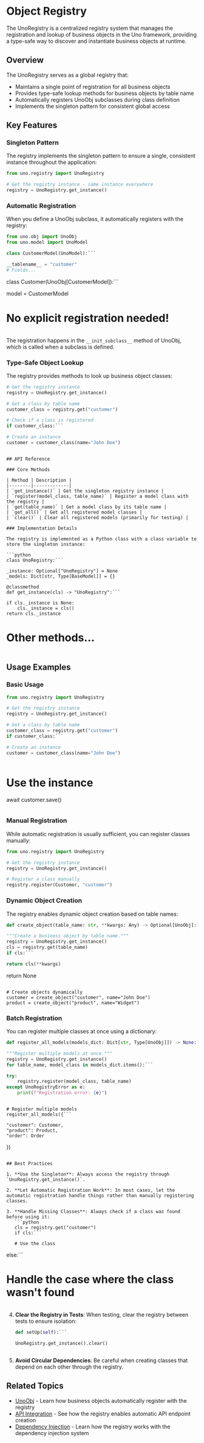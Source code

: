 # Object Registry

The UnoRegistry is a centralized registry system that manages the registration and lookup of business objects in the Uno framework, providing a type-safe way to discover and instantiate business objects at runtime.

## Overview

The UnoRegistry serves as a global registry that:

- Maintains a single point of registration for all business objects
- Provides type-safe lookup methods for business objects by table name
- Automatically registers UnoObj subclasses during class definition
- Implements the singleton pattern for consistent global access

## Key Features

### Singleton Pattern

The registry implements the singleton pattern to ensure a single, consistent instance throughout the application:

```python
from uno.registry import UnoRegistry

# Get the registry instance - same instance everywhere
registry = UnoRegistry.get_instance()
```

### Automatic Registration

When you define a UnoObj subclass, it automatically registers with the registry:

```python
from uno.obj import UnoObj
from uno.model import UnoModel

class CustomerModel(UnoModel):```

__tablename__ = "customer"
# Fields...
```

class Customer(UnoObj[CustomerModel]):```

model = CustomerModel
# No explicit registration needed!
```
```

The registration happens in the `__init_subclass__` method of UnoObj, which is called when a subclass is defined.

### Type-Safe Object Lookup

The registry provides methods to look up business object classes:

```python
# Get the registry instance
registry = UnoRegistry.get_instance()

# Get a class by table name
customer_class = registry.get("customer")

# Check if a class is registered
if customer_class:```

# Create an instance
customer = customer_class(name="John Doe")
```
```

## API Reference

### Core Methods

| Method | Description |
|--------|-------------|
| `get_instance()` | Get the singleton registry instance |
| `register(model_class, table_name)` | Register a model class with the registry |
| `get(table_name)` | Get a model class by its table name |
| `get_all()` | Get all registered model classes |
| `clear()` | Clear all registered models (primarily for testing) |

### Implementation Details

The registry is implemented as a Python class with a class variable to store the singleton instance:

```python
class UnoRegistry:```

_instance: Optional["UnoRegistry"] = None
_models: Dict[str, Type[BaseModel]] = {}

@classmethod
def get_instance(cls) -> "UnoRegistry":```

if cls._instance is None:
    cls._instance = cls()
return cls._instance
```
    
# Other methods...
```
```

## Usage Examples

### Basic Usage

```python
from uno.registry import UnoRegistry

# Get the registry instance
registry = UnoRegistry.get_instance()

# Get a class by table name
customer_class = registry.get("customer")
if customer_class:```

# Create an instance
customer = customer_class(name="John Doe")
``````

```
```

# Use the instance
await customer.save()
```
```

### Manual Registration

While automatic registration is usually sufficient, you can register classes manually:

```python
from uno.registry import UnoRegistry

# Get the registry instance
registry = UnoRegistry.get_instance()

# Register a class manually
registry.register(Customer, "customer")
```

### Dynamic Object Creation

The registry enables dynamic object creation based on table names:

```python
def create_object(table_name: str, **kwargs: Any) -> Optional[UnoObj]:```

"""Create a business object by table name."""
registry = UnoRegistry.get_instance()
cls = registry.get(table_name)
if cls:```

return cls(**kwargs)
```
return None
```

# Create objects dynamically
customer = create_object("customer", name="John Doe")
product = create_object("product", name="Widget")
```

### Batch Registration

You can register multiple classes at once using a dictionary:

```python
def register_all_models(models_dict: Dict[str, Type[UnoObj]]) -> None:```

"""Register multiple models at once."""
registry = UnoRegistry.get_instance()
for table_name, model_class in models_dict.items():```

try:
    registry.register(model_class, table_name)
except UnoRegistryError as e:
    print(f"Registration error: {e}")
```
```

# Register multiple models
register_all_models({```

"customer": Customer,
"product": Product,
"order": Order
```
})
```

## Best Practices

1. **Use the Singleton**: Always access the registry through `UnoRegistry.get_instance()`.

2. **Let Automatic Registration Work**: In most cases, let the automatic registration handle things rather than manually registering classes.

3. **Handle Missing Classes**: Always check if a class was found before using it:
   ```python
   cls = registry.get("customer")
   if cls:```

   # Use the class
```
   else:```

   # Handle the case where the class wasn't found
```
   ```

4. **Clear the Registry in Tests**: When testing, clear the registry between tests to ensure isolation:
   ```python
   def setUp(self):```

   UnoRegistry.get_instance().clear()
```
   ```

5. **Avoid Circular Dependencies**: Be careful when creating classes that depend on each other through the registry.

## Related Topics

- [UnoObj](unoobj.md) - Learn how business objects automatically register with the registry
- [API Integration](/docs/api/overview.md) - See how the registry enables automatic API endpoint creation
- [Dependency Injection](/docs/dependency_injection/overview.md) - Learn how the registry works with the dependency injection system